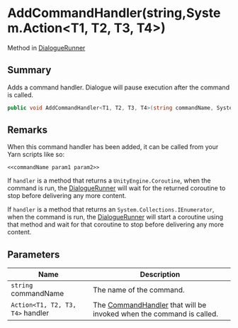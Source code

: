 # AddCommandHandler(string,System.Action\<T1, T2, T3, T4>)

Method in [DialogueRunner](yarn.unity.dialoguerunner.md)

## Summary

Adds a command handler. Dialogue will pause execution after the command is called.

```csharp
public void AddCommandHandler<T1, T2, T3, T4>(string commandName, System.Action<T1, T2, T3, T4> handler);
```

## Remarks

When this command handler has been added, it can be called from your Yarn scripts like so:

```
<<commandName param1 param2>>
```

If `handler` is a method that returns a `UnityEngine.Coroutine`, when the command is run, the [DialogueRunner](yarn.unity.dialoguerunner.md) will wait for the returned coroutine to stop before delivering any more content.

If `handler` is a method that returns an `System.Collections.IEnumerator`, when the command is run, the [DialogueRunner](yarn.unity.dialoguerunner.md) will start a coroutine using that method and wait for that coroutine to stop before delivering any more content.

## Parameters

| Name                             | Description                                                                                   |
| -------------------------------- | --------------------------------------------------------------------------------------------- |
| `string` commandName             | The name of the command.                                                                      |
| `Action<T1, T2, T3, T4>` handler | The [CommandHandler](yarn.commandhandler.md) that will be invoked when the command is called. |
